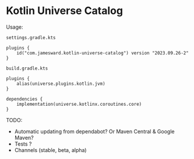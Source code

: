 # Kotlin Universe Catalog

Usage:

`settings.gradle.kts`
```
plugins {
    id("com.jamesward.kotlin-universe-catalog") version "2023.09.26-2"
}
```

`build.gradle.kts`
```
plugins {
    alias(universe.plugins.kotlin.jvm)
}

dependencies {
    implementation(universe.kotlinx.coroutines.core)
}
```


TODO:
- Automatic updating from dependabot? Or Maven Central & Google Maven?
- Tests ?
- Channels (stable, beta, alpha)
